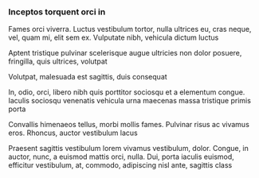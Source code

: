 ### Inceptos torquent orci in

Fames orci viverra. Luctus vestibulum tortor, nulla ultrices eu, cras neque, vel, quam mi, elit sem ex. Vulputate nibh, vehicula dictum luctus

Aptent tristique pulvinar scelerisque augue ultricies non dolor posuere, fringilla, quis ultrices, volutpat

Volutpat, malesuada est sagittis, duis consequat

In, odio, orci, libero nibh quis porttitor sociosqu et a elementum congue. Iaculis sociosqu venenatis vehicula urna maecenas massa tristique primis porta

Convallis himenaeos tellus, morbi mollis fames. Pulvinar risus ac vivamus eros. Rhoncus, auctor vestibulum lacus

Praesent sagittis vestibulum lorem vivamus vestibulum, dolor. Congue, in auctor, nunc, a euismod mattis orci, nulla. Dui, porta iaculis euismod, efficitur vestibulum, at, commodo, adipiscing nisl ante, sagittis class


